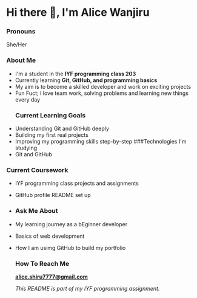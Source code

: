 # Hi there 👋, I'm Alice Wanjiru
### Pronouns 
She/Her
### About Me
- I'm a student in the **IYF programming class 203**
- Currently learning **Git, GitHub, and programming basics**
- My aim is to become a skilled developer and work on exciting projects
- Fun Fuct; I love team work, solving problems and learning new things every day
  ### Current Learning Goals
- Understanding Git and GitHub deeply
- Building my first real projects
- Improving my programming skills step-by-step
 ###Technologies I'm studying
- Git and GitHub
### Current Coursework
- IYF programming class projects and assignments 
- GitHub profile README set up
- ### Ask Me About
- My learning journey as a bEginner developer
- Basics of web development
- How I am usimg GitHub to build my portfolio
  ### How To Reach Me
  **alice.shiru7777@gmail.com**

  *This README is part of my IYF programming assignment.*
  


